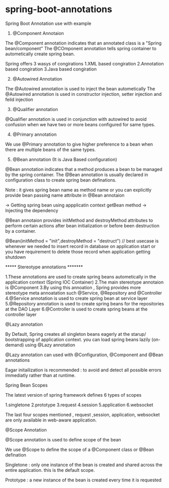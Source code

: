 # spring-boot-annotations
Spring Boot Annotation use with example


1) @Component Annotaion

The @Component annotation indicates that an annotated class is a "Spring bean/component"
The @COmponent annotation tells spring container to autometically create spring bean.

Spring offers 3 wasys of congirations
    1.XML based congiration
    2.Annotation based congiration
    3.Java based congiration

2) @Autowired Annotation

The @Autowired annotation is used to inject the bean autometically
The @Autowired annotation is used in constructor injection, setter injection and feild injection

3) @Qualifier annotation

@Qualifier annotation is used in conjunction with autowired to avoid confusion when we have two or more beans configured for same types.


4) @Primary annotation

We use @Primary annotation to give higher preference to a bean when there are multiple beans of the same types.

5) @Bean annotation  (It is Java Based configuration)

@Bean annotation indicates that a method produces a bean to be managed by the spring container.
The @Bean annotation is usually declared in configuration class to create spring bean definations.

Note : it gives spring bean name as method name or you can explicitly provide bean passing name attribute in @Bean annotaion

-> Getting spring bean using appplicatin context getBean method
-> Injecting the dependency

@Bean annotaion provides initMethod and destroyMethod attributes to perform certain actions after bean initialization or before been destruction by a container.

 @Bean(initMethod = "init",destroyMethod = "destruct") // best usecase is whenever we needed to insert record in database on application start
 or you have requirement to delete those record when application getting shutdown


***** Stereotype annotations *******

1.These annotations are used to create spring beans autometically in the application context (Spring IOC Container)
2.The main stereotype annotaion is @Component
3.By using this annoation , Spring provides more stereotype meta annoatation such @Service, @Repository and @Controller
4.@Service annotation is used to create spring bean at service layer
5.@Repository annotation is used to create spring beans for the repositories at the DAO Layer
6.@Controller is used to create spring beans at the controller  layer


@Lazy annotation

By Default, Spring creates all singleton beans eagerly at the starup/ bootstrapping of application context.
you can load spring beans lazily (on-demand) using @Lazy annotation

@Lazy annotation can used with @Configuration, @Component and @Bean annotations

Eagar initailization is recommended : to avoid and detect all possible errors immediatly rather than at runtime.

Spring Bean Scopes

The latest version of spring framework defines 6 types of scopes

1.singletone
2.prototype
3.request
4.session
5.application
6.websocket

The last four scopes mentioned , request ,session, application, websocket are only available in web-aware application.

@Scope Annotation

@Scope annotation is used to define scope of the bean

We use @Scope to define the scope of a @Component class or @Bean defination

Singletone : only one instance of the bean is created and shared across the entire application. this is the default scope.

Prototype : a new instance of the bean is created every time it is requested
